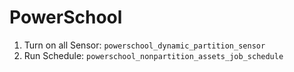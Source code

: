 # PowerSchool

1. Turn on all Sensor: `powerschool_dynamic_partition_sensor`
2. Run Schedule: `powerschool_nonpartition_assets_job_schedule`
